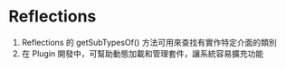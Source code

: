 Reflections
===

1. Reflections 的 getSubTypesOf() 方法可用來查找有實作特定介面的類別
2. 在 Plugin 開發中，可幫助動態加載和管理套件，讓系統容易擴充功能